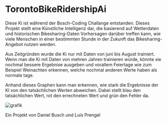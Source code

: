 # TorontoBikeRidershipAi
Diese Ki ist während der Bosch-Coding Challange entstanden.
Dieses Projekt stellt eine Künstliche Intelligenz dar, die basierend auf Wetterdaten und historischen Bikesharing-Daten Vorhersagen darüber treffen kann, wie viele Menschen in einer bestimmten Stunde in der Zukunft das Bikesharing-Angebot nutzen werden.

Aus Zeitgründen wurde die Ki nur mit Daten von juni bis August trainiert. Wenn man die Ki mit Daten von mehren Jahren trainieren würde, könnte sie nochmal bessere Ergebnise ausgeben und vorallem Feiertage wie zum Beispiel Weinachten erkennen, welche nochmal anderen Werte haben als normale tage. 

Anhand dieses Graphen kann man erkennen, wie stark die Ergebnisse der KI von den tatsächlichen Werten abweichen. 
Dabei stellt blau den tatsächlichen Wert, rot den errechneten Wert und grün den Fehler da.

![grafik](https://github.com/boggi-67/TorontoBikeRidershipAi/assets/97855480/dc1ca306-563c-41c4-b3c3-5c34a67a1617)

Ein Projekt von Daniel Busch und Luis Prengel
